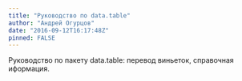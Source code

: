 ```yaml
---
title: "Руководство по data.table"
author: "Андрей Огурцов"
date: "2016-09-12T16:17:48Z"
pinned: FALSE
---
```


Руководство по пакету data.table: перевод виньеток, справочная иформация.
